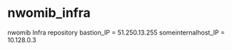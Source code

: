# nwomib_infra
nwomib Infra repository
bastion_IP = 51.250.13.255
someinternalhost_IP = 10.128.0.3

